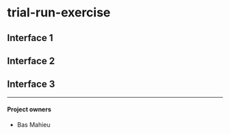 # trial-run-exercise


## Interface 1


## Interface 2


## Interface 3



-----------

#### Project owners
* Bas Mahieu

